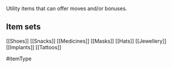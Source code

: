 Utility items that can offer moves and/or bonuses.

## Item sets
[[Shoes]]
[[Snacks]]
[[Medicines]]
[[Masks]]
[[Hats]]
[[Jewellery]]
[[Implants]]
[[Tattoos]]

#itemType 